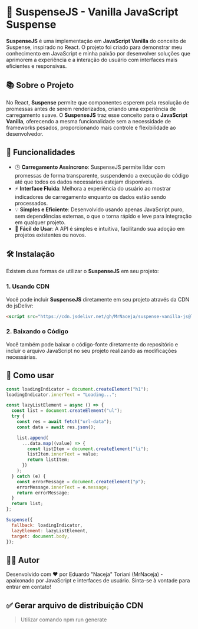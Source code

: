 # 🚀 SuspenseJS - Vanilla JavaScript Suspense

**SuspenseJS** é uma implementação em **JavaScript Vanilla** do conceito de Suspense, inspirado no React. O projeto foi criado para demonstrar meu conhecimento em JavaScript e minha paixão por desenvolver soluções que aprimorem a experiência e a interação do usuário com interfaces mais eficientes e responsivas.

## 📚 Sobre o Projeto

No React, **Suspense** permite que componentes esperem pela resolução de promessas antes de serem renderizados, criando uma experiência de carregamento suave. O **SuspenseJS** traz esse conceito para o **JavaScript Vanilla**, oferecendo a mesma funcionalidade sem a necessidade de frameworks pesados, proporcionando mais controle e flexibilidade ao desenvolvedor.

## 🚀 Funcionalidades

- 🕒 **Carregamento Assíncrono**: SuspenseJS permite lidar com promessas de forma transparente, suspendendo a execução do código até que todos os dados necessários estejam disponíveis.
- ⚡ **Interface Fluida**: Melhora a experiência do usuário ao mostrar indicadores de carregamento enquanto os dados estão sendo processados.
- 💡 **Simples e Eficiente**: Desenvolvido usando apenas JavaScript puro, sem dependências externas, o que o torna rápido e leve para integração em qualquer projeto.
- 🔧 **Fácil de Usar**: A API é simples e intuitiva, facilitando sua adoção em projetos existentes ou novos.

## 🛠️ Instalação

Existem duas formas de utilizar o **SuspenseJS** em seu projeto:

### 1. **Usando CDN**

Você pode incluir **SuspenseJS** diretamente em seu projeto através da CDN do jsDelivr:

```html
<script src="https://cdn.jsdelivr.net/gh/MrNaceja/suspense-vanilla-js@latest/dist/suspense.js"></script>
```

### 2. **Baixando o Código**

Você também pode baixar o código-fonte diretamente do repositório e incluir o arquivo JavaScript no seu projeto realizando as modificações necessárias.

## 🔨 Como usar

```js
const loadingIndicator = document.createElement("h1");
loadingIndicator.innerText = "Loading...";

const lazyListElement = async () => {
  const list = document.createElement("ul");
  try {
    const res = await fetch("url-data");
    const data = await res.json();

    list.append(
      ...data.map((value) => {
        const listItem = document.createElement("li");
        listItem.innerText = value;
        return listItem;
      })
    );
  } catch (e) {
    const errorMessage = document.createElement("p");
    errorMessage.innerText = e.message;
    return errorMessage;
  }
  return list;
};

Suspense({
  fallback: loadingIndicator,
  lazyElement: lazyListElement,
  target: document.body,
});
```

## 👨‍💻 Autor

Desenvolvido com ❤️ por Eduardo "Naceja" Toriani (MrNaceja) - apaixonado por JavaScript e interfaces de usuário. Sinta-se à vontade para entrar em contato!

## ✅ Gerar arquivo de distribuição CDN

> Utilizar comando npm run generate
